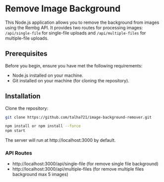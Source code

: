 # Remove Image Background

This Node.js application allows you to remove the background from images using the Rembg API. It provides two routes for processing images: `/api/single-file` for single-file uploads and `/api/multiple-files` for multiple-file uploads.

## Prerequisites

Before you begin, ensure you have met the following requirements:

- Node.js installed on your machine.
- Git installed on your machine (for cloning the repository).

## Installation

Clone the repository:

```bash
git clone https://github.com/talha721/image-background-remover.git

npm install or npm install --force
npm start
```

The server will run at http://localhost:3000 by default.

### API Routes

- http://localhost:3000/api/single-file (for remove single file background)
- http://localhost:3000/api/multiple-files (for remove multiple files background max 5 images)
